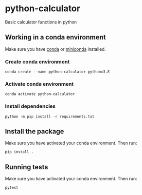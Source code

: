 # python-calculator
Basic calculator functions in python


## Working in a conda environment

Make sure you have [conda](https://conda.io/projects/conda/en/latest/user-guide/install/index.html) or [miniconda](https://docs.conda.io/en/latest/miniconda.html) installed.
### Create conda environment

```
conda create --name python-calculator python=3.8
```

### Activate conda environment


```
conda activate python-calculator
```


### Install dependencies


```
python -m pip install -r requirements.txt
```

## Install the package

Make sure you have activated your conda environment. Then run:

```
pip install .
```

## Running tests

Make sure you have activated your conda environment. Then run:

```
pytest
```
